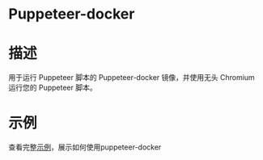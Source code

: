# Puppeteer-docker

# 描述
用于运行 Puppeteer 脚本的 Puppeteer-docker 镜像，并使用无头 Chromium 运行您的 Puppeteer 脚本。

# 示例
查看完整[示例](https://www.puppeteer-docker.com/?page_id=55600)，展示如何使用puppeteer-docker


